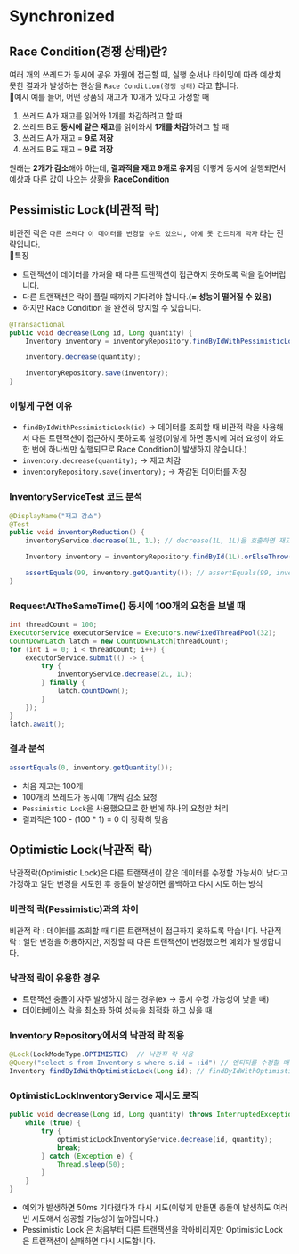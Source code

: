 # Synchronized

## Race Condition(경쟁 상태)란?
여러 개의 쓰레드가 동시에 공유 자원에 접근할 때, 실행 순서나 타이밍에 따라 예상치 못한 결과가 발생하는 현상을 `Race Condition(경쟁 상태)` 라고 합니다.</br>
🔹예시
예를 들어, 어떤 상품의 재고가 10개가 있다고 가정할 때
1. 쓰레드 A가 재고를 읽어와 1개를 차감하려고 할 때
2. 쓰레드 B도 **동시에 같은 재고**를 읽어와서 **1개를 차감**하려고 할 때
3. 쓰레드 A가 재고 = **9로 저장**
4. 쓰레드 B도 재고 = **9로 저장**

원래는 **2개가 감소**해야 하는데, **결과적을 재고 9개로 유지**됨
이렇게 동시에 실행되면서 예상과 다른 값이 나오는 상황을 **RaceCondition**

## Pessimistic Lock(비관적 락)
비관전 락은 `다른 쓰레다 이 데이터를 변경할 수도 있으니, 아예 못 건드리게 막자` 라는 전략입니다.</br>
🔹특징
 - 트랜잭션이 데이터를 가져올 때 다른 트랜잭션이 접근하지 못하도록 락을 걸어버립니다.
 - 다른 트랜잭션은 락이 풀릴 때까지 기다려야 합니다.**(= 성능이 떨어질 수 있음)**
 - 하지만 Race Condition 을 완전히 방지할 수 있습니다.

```java
@Transactional
public void decrease(Long id, Long quantity) {
    Inventory inventory = inventoryRepository.findByIdWithPessimisticLock(id);

    inventory.decrease(quantity);

    inventoryRepository.save(inventory);
}
```

### 이렇게 구현 이유
- `findByIdWithPessimisticLock(id)` -> 데이터를 조회할 때 비관적 락을 사용해서 다른 트랜잭션이 접근하지 못하도록 설정(이렇게 하면 동시에 여러 요청이 와도 한 번에 하나씩만 실행되므로 Race Condition이 발생하지 않습니다.)
- `inventory.decrease(quantity);` -> 재고 차감
- `inventoryRepository.save(inventory);` -> 차감된 데이터를 저장

### InventoryServiceTest 코드 분석

```java
@DisplayName("재고 감소")
@Test
public void inventoryReduction() {
    inventoryService.decrease(1L, 1L); // decrease(1L, 1L)을 호출하면 재고가 1개 줄어든다는 것을 확인하는 테스트

    Inventory inventory = inventoryRepository.findById(1L).orElseThrow();

    assertEquals(99, inventory.getQuantity()); // assertEquals(99, inventory.getQuantity()) 100 개에서 1개 감소했으니 99개가 맞는지 확인
}
```

### RequestAtTheSameTime() 동시에 100개의 요청을 보낼 때

```java
int threadCount = 100;
ExecutorService executorService = Executors.newFixedThreadPool(32);
CountDownLatch latch = new CountDownLatch(threadCount);
for (int i = 0; i < threadCount; i++) {
    executorService.submit(() -> {
        try {
            inventoryService.decrease(2L, 1L);
        } finally {
            latch.countDown();
        }
    });
}
latch.await();
```
### 결과 분석
```java
assertEquals(0, inventory.getQuantity());
```
- 처음 재고는 100개
- 100개의 쓰레드가 동시에 1개씩 감소 요청
- `Pessimistic Lock`을 사용했으므로 한 번에 하나의 요청만 처리
- 결과적은 100 - (100 * 1) = 0 이 정확히 맞음


## Optimistic Lock(낙관적 락)
낙관적락(Optimistic Lock)은 다른 트랜잭션이 같은 데이터를 수정할 가능서이 낮다고 가정하고 일단 변경을 시도한 후 충돌이 발생하면 롤백하고 다시 시도 하는 방식
### 비관적 락(Pessimistic)과의 차이
비관적 락 : 데이터를 조회할 때 다른 트랜잭션이 접근하지 못하도록 막습니다.
낙관적 락 : 일단 변경을 허용하지만, 저장할 때 다른 트랜잭션이 변경했으면 예외가 발생합니다.

### 낙관적 락이 유용한 경우
- 트랜잭션 충돌이 자주 발생하지 않는 경우(ex -> 동시 수정 가능성이 낮을 때)
- 데이터베이스 락을 최소화 하여 성능을 최적화 하고 싶을 때

### Inventory Repository에서의 낙관적 락 적용
```java
@Lock(LockModeType.OPTIMISTIC)  // 낙관적 락 사용
@Query("select s from Inventory s where s.id = :id") // 엔티티를 수정할 때 버전 정보를 확인해서 충돌이 발생한다면 예외를 던집니다.
Inventory findByIdWithOptimisticLock(Long id); // findByIdWithOptimisticLock(id)로 Inventory 엔티티를 조회하면, 업데이트 할 때 충돌 여부 확인
```

### OptimisticLockInventoryService 재시도 로직
```java
public void decrease(Long id, Long quantity) throws InterruptedException {
    while (true) {
        try {
            optimisticLockInventoryService.decrease(id, quantity);
            break;
        } catch (Exception e) {
            Thread.sleep(50);
        }
    }
}
```
- 예외가 발생하면 50ms 기다렸다가 다시 시도(이렇게 만들면 충돌이 발생하도 여러번 시도해서 성공할 가능성이 높아집니다.)
- Pessimistic Lock 은 처음부터 다른 트랜잭션을 막아비리지만 Optimistic Lock 은 트랜잭션이 실패하면 다시 시도합니다.
